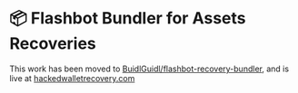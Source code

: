 # 📦 Flashbot Bundler for Assets Recoveries

This work has been moved to [BuidlGuidl/flashbot-recovery-bundler](https://github.com/BuidlGuidl/flashbot-recovery-bundler), and is live at [hackedwalletrecovery.com](https://www.hackedwalletrecovery.com) 
